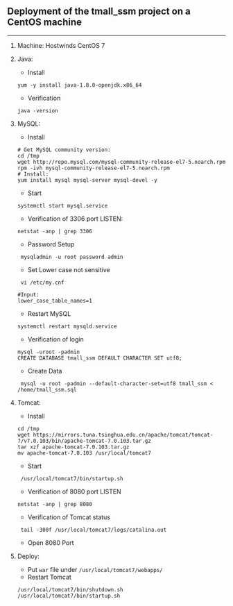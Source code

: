 ## Deployment of the tmall_ssm project on a CentOS machine
---
1. Machine: Hostwinds CentOS 7
2. Java:
    - Install
    ```shell script
    yum -y install java-1.8.0-openjdk.x86_64
    ```
    - Verification
    ```shell script
    java -version
    ```
3. MySQL:
    - Install
    ```shell script
    # Get MySQL community version:
    cd /tmp
    wget http://repo.mysql.com/mysql-community-release-el7-5.noarch.rpm  
    rpm -ivh mysql-community-release-el7-5.noarch.rpm  
    # Install:
    yum install mysql mysql-server mysql-devel -y
    ```
    - Start
    ```shell script
    systemctl start mysql.service
    ```
    - Verification of 3306 port LISTEN:
    ```shell script
    netstat -anp | grep 3306
    ```
   - Password Setup
   ```shell script
    mysqladmin -u root password admin
    ```
   - Set Lower case not sensitive
   ```shell script
    vi /etc/my.cnf  
    ```
    ```shell script
   #Input:
    lower_case_table_names=1
    ```
    - Restart MySQL
    ```shell script
    systemctl restart mysqld.service 
    ```
    - Verification of login
    ```shell script
    mysql -uroot -padmin
    CREATE DATABASE tmall_ssm DEFAULT CHARACTER SET utf8;
    ```
   - Create Data
   ```shell script
    mysql -u root -padmin --default-character-set=utf8 tmall_ssm < /home/tmall_ssm.sql
    ```
4. Tomcat:
    - Install
    ```shell script
    cd /tmp
    wget https://mirrors.tuna.tsinghua.edu.cn/apache/tomcat/tomcat-7/v7.0.103/bin/apache-tomcat-7.0.103.tar.gz
    tar xzf apache-tomcat-7.0.103.tar.gz
    mv apache-tomcat-7.0.103 /usr/local/tomcat7
    ```
   - Start
   ```shell script
    /usr/local/tomcat7/bin/startup.sh
    ```
   - Verification of 8080 port LISTEN
   ```shell script
   netstat -anp | grep 8080
   ```
   - Verification of Tomcat status
   ```shell script
    tail -300f /usr/local/tomcat7/logs/catalina.out
    ```
   - Open 8080 Port
   
5. Deploy:
    - Put `war` file under `/usr/local/tomcat7/webapps/`
    - Restart Tomcat
    ```shell script
    /usr/local/tomcat7/bin/shutdown.sh
    /usr/local/tomcat7/bin/startup.sh
    ```